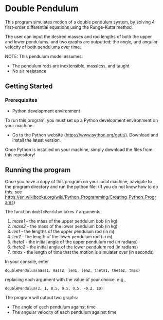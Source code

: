 # Double Pendulum

This program simulates motion of a double pendulum system, by solving 4 first-order differential equations using the Runge-Kutta method. 

The user can input the desired masses and rod lengths of both the upper and lower pendulums, and two graphs are outputted: the angle, and angular velocity of both pendulums over time.

NOTE: This pendulum model assumes:
* The pendulum rods are inextensible, massless, and taught
* No air resistance

## Getting Started

### Prerequisites
* Python development environment

To run this program, you must set up a Python development environment on your machine:
* Go to the Python website (https://www.python.org/getit/). Download and install the latest version.

Once Python is installed on your machine, simply download the files from this repository!


## Running the program

Once you have a copy of this program on your local machine, navigate to the program directory and run the python file. (If you do not know how to do this, see https://en.wikibooks.org/wiki/Python_Programming/Creating_Python_Programs)


The function ```doublePendulum``` takes 7 arguments: 
1. *mass1* - the mass of the upper pendulum bob (in kg)
2. *mass2* - the mass of the lower pendulum bob (in kg)
3. *len1* - the lengths of the upper pendulum rod (in m)
4. *len2* - the length of the lower pendulum rod (in m)
5. *theta1* - the initial angle of the upper pendulum rod (in radians)
6. *theta2* - the initial angle of the lower pendulum rod (in radians)
7. *tmax* - the length of time that the motion is simulater over (in seconds)

In your console, enter

```
doublePendulum(mass1, mass2, len1, len2, theta1, theta2, tmax)
```

replacing each argument with the value of your choice. e.g.,

```
doublePendulum(2, 1, 0.5, 0.5, 0.5, -0.2, 10)
```

The program will output two graphs:
* The angle of each pendulum against time
* The angular velocity of each pendulum against time
